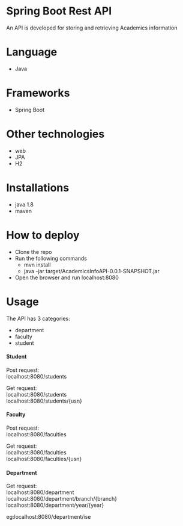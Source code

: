 # Spring Boot Rest API

An API is developed for storing and retrieving Academics information

# Language

* Java

# Frameworks

* Spring Boot

# Other technologies

 * web
 * JPA
 * H2

# Installations

* java 1.8
* maven

# How to deploy

* Clone the repo  
* Run the following commands
    * mvn install
    * java -jar target/AcademicsInfoAPI-0.0.1-SNAPSHOT.jar
* Open the browser and run localhost:8080

# Usage

The API has 3 categories:

* department
* faculty
* student

#### Student

Post request:  
localhost:8080/students

Get request:  
localhost:8080/students  
localhost:8080/students/{usn}


#### Faculty

Post request:  
localhost:8080/faculties

Get request:  
localhost:8080/faculties  
localhost:8080/faculties/{usn}

####  Department

Get request:  
localhost:8080/department  
localhost:8080/department/branch/{branch}  
localhost:8080/department/year/{year}  


eg:localhost:8080/department/ise
